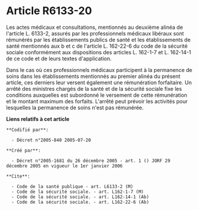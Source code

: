 # Article R6133-20

Les actes médicaux et consultations, mentionnés au deuxième alinéa de l'article L. 6133-2, assurés par les professionnels
médicaux libéraux sont rémunérés par les établissements publics de santé et les établissements de santé mentionnés aux b et c
de l'article L. 162-22-6 du code de la sécurité sociale conformément aux dispositions des articles L. 162-1-7 et L. 162-14-1
de ce code et de leurs textes d'application.

Dans le cas où ces professionnels médicaux participent à la permanence de soins dans les établissements mentionnés au premier
alinéa du présent article, ces derniers leur versent également une rémunération forfaitaire. Un arrêté des ministres chargés
de la santé et de la sécurité sociale fixe les conditions auxquelles est subordonné le versement de cette rémunération et le
montant maximum des forfaits. L'arrêté peut prévoir les activités pour lesquelles la permanence de soins n'est pas rémunérée.

**Liens relatifs à cet article**

	**Codifié par**:

	  - Décret n°2005-840 2005-07-20

	**Créé par**:

	  - Décret n°2005-1681 du 26 décembre 2005 - art. 1 () JORF 29 décembre 2005 en vigueur le 1er janvier 2006

	**Cite**:

	  - Code de la santé publique - art. L6133-2 (M)
	  - Code de la sécurité sociale. - art. L162-1-7 (M)
	  - Code de la sécurité sociale. - art. L162-14-1 (Ab)
	  - Code de la sécurité sociale. - art. L162-22-6 (Ab)
